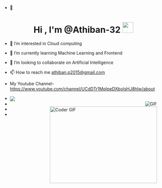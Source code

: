 - 👋 <h1 align="center">Hi , I'm @Athiban-32 <img src="https://media.giphy.com/media/hvRJCLFzcasrR4ia7z/giphy.gif" width="35"></h1>
- 👀 I’m interested in Cloud computing 
- 🌱 I’m currently learning Machine Learning and Frontend
- 💞️ I’m looking to collaborate on Artificial Intelligence 
- 📫 How to reach me athiban.p2015@gmail.com 
- My Youtube Channel-https://www.youtube.com/channel/UCdDTr1MqIpeDXbolsHJ8hlw/about
- <img align="center" src="https://github-readme-stats.vercel.app/api?username=Athiban-32&show_icons=true"/>
- <img align="right" alt="GIF" src="https://media.giphy.com/media/L8K62iTDkzGX6/giphy.gif" />
- <img align="right" alt="Coder GIF" height=250 width=350 src="https://thumbs.gfycat.com/EvilNextDevilfish-small.gif" />

- 


<!---
Athiban-32/Athiban-32 is a ✨ special ✨ repository because its `README.md` (this file) appears on your GitHub profile.
You can click the Preview link to take a look at your changes.
--->
